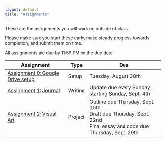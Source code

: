 ```yaml
---
layout: default
title: "Assignments"
---
```


These are the assignments you will work on outside of class.

Please make sure you start these early, make steady progress towards completion, and submit them on time.

All assignments are due by 11:59 PM on the due date.

Assignment | Type | Due
---------- | ---- |  ---
[Assignment 0: Google Drive setup](assign00.html) | Setup | Tuesday, August 30th 
[Assignment 1: Journal](assign01.html) | Writing | Update due every Sunday ,<br>starting Sunday, Sept. 4th
[Assignment 2: Visual Art](assign02.html) | Project | Outline due Thursday, Sept. 15th <br>Draft due Thursday, Sept. 22nd <br>Final essay and code due Thursday, Sept. 29th
